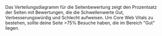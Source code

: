 Das Verteilungsdiagramm für die Seitenbewertung zeigt den Prozentsatz der Seiten mit Bewertungen, die die Schwellenwerte Gut, Verbesserungswürdig und Schlecht aufweisen. Um Core Web Vitals zu bestehen, sollte deine Seite >75% Besuche haben, die im Bereich "Gut" liegen.

